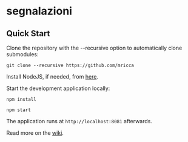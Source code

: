 segnalazioni
==========

Quick Start
------------

Clone the repository with the --recursive option to automatically clone submodules:

`git clone --recursive https://github.com/mricca`

Install NodeJS, if needed, from [here](https://nodejs.org/en/blog/release/v0.12.7/).

Start the development application locally:

`npm install`

`npm start`

The application runs at `http://localhost:8081` afterwards.

Read more on the [wiki](https://github.com/mricca/wiki).
